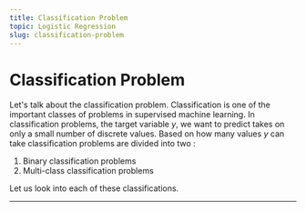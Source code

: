 ```yaml
---
title: Classification Problem
topic: Logistic Regression
slug: classification-problem
---
```


# Classification Problem

Let's talk about the classification problem. Classification is one of the important classes of problems in supervised machine learning. In classification problems, the target variable $y$, we want to predict takes on only a small number of discrete values. Based on how many values $y$ can take classification problems are divided into two :

1. Binary classification problems
2. Multi-class classification problems

Let us look into each of these classifications.

---
